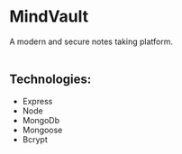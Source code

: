 # MindVault
A modern and secure notes taking platform.
<br><br>

## Technologies:
- Express
- Node
- MongoDb
- Mongoose
- Bcrypt
